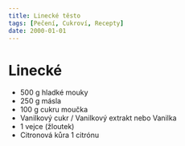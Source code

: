 ```yaml
---
title: Linecké těsto
tags: [Pečení, Cukroví, Recepty]
date: 2000-01-01
---
```


# Linecké

* 500 g hladké mouky
* 250 g másla
* 100 g cukru moučka
* Vanilkový cukr / Vanilkový extrakt nebo Vanilka
* 1 vejce (žloutek)
* Citronová kůra 1 citrónu
